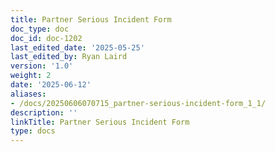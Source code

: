 ```yaml
---
title: Partner Serious Incident Form
doc_type: doc
doc_id: doc-1202
last_edited_date: '2025-05-25'
last_edited_by: Ryan Laird
version: '1.0'
weight: 2
date: '2025-06-12'
aliases:
- /docs/20250606070715_partner-serious-incident-form_1_1/
description: ''
linkTitle: Partner Serious Incident Form
type: docs
---
```


